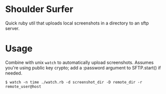 # Shoulder Surfer

Quick ruby util that uploads local screenshots in a directory to an sftp server.

# Usage

Combine with unix `watch` to automatically upload screenshots.
Assumes you're using public key crypto; add a :password argument to SFTP.start() if needed.

`$ watch -n time ./watch.rb -d screenshot_dir -D remote_dir -r remote_user@host`
